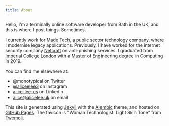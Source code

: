 ```yaml
---
title: About
---
```


Hello, I'm a terminally online software developer from Bath in the UK, and this is where I post things. Sometimes.

I currently work for [Made Tech](https://www.madetech.com/), a public sector technology company, where I modernise legacy applications. Previously, I have worked for the internet security company [Netcraft](https://www.netcraft.com/) on anti-phishing services. I graduated from [Imperial College London](https://www.imperial.ac.uk/computing/) with a Master of Engineering degree in Computing in 2019.

You can find me elsewhere at:
- @monotypical on Twitter
- [@aliceelee3](https://www.instagram.com/aliceelee3/) on Instagram
- [alice-lee-cs](https://www.linkedin.com/in/alice-lee-cs/) on LinkedIn
- [alice@alicelee.uk](mailto:alice@alicelee.uk) on email

This site is generated using [Jekyll](https://jekyllrb.com/) with the [Alembic](https://github.com/daviddarnes/alembic) theme, and hosted on [GitHub Pages](https://pages.github.com/). The favicon is  "Woman Technologist: Light Skin Tone" from [Twemoji](https://twemoji.twitter.com/).
